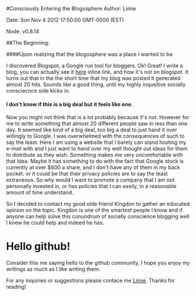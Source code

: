#Consciously Entering the Blogosphere
Author: Limie

Date: Sun Nov 4 2012 17:50:00 GMT-0500 (EST)

Node: v0.8.14

##The Beginning:

####Upon realizing that the blogosphere was a place I wanted to be

I discovered Blogspot, a Google run tool for bloggers. Ok! Great! I write a blog, you can actually see it  [here](https://github.com/Limie/marty-nerdland/blob/master/articles/notion-wasted-vote-american-traitors-take-new-form.markdown "Title") inline link, 
and how it's not on blogspot.  It turns out that in the the short time that my blog was posted it generated almost 20 
hits. Sounds like a good thing, until my highly inqusitive socially consciecnce side kicks in.

#### I don't know if this is a big deal but it feels like one.

Now you might not think that is a lot probably because it's not. However for me to write something that almost 20 
different people saw in less than one day. It seemed like kind of a big deal, too big a deal to just hand it over 
willingly to Google. I was overwhelmed with the consequences of such to say the least. Here I am using a website that 
I barely can stand hosting my e-mail with and I just want to hand over my well thought out ideas for them to distribute 
as they wish. Something makes me very uncomfortable with that Idea. Maybe it has something to do with the fact that 
Google stock is currently at over $600 a share, and I don't have any of them in my back pocket. or it could be that 
their privacy policies are to say the least extraneous. So why would I want to promote a company that I am not 
personally invested in, or has policies that I can easily, in a reasonable amount of time understand.

So I decided to contact my good olde friend Kingdon to gather an educated opinion on the topic. Kingdon is one of the 
smartest people I know and if anyone can help solve this conundrum of socially conscience blogging well I knew he could 
help and indeed he has. 
  
# Hello github!

Consider this me saying hello to the github community, I hope you enjoy my writings as much as I like writing them.

For any inquiries or suggestions please contace me [Limie][].  Thanks for reading!
	
  [Limie]: mailto:limiegreenie@gmail.com